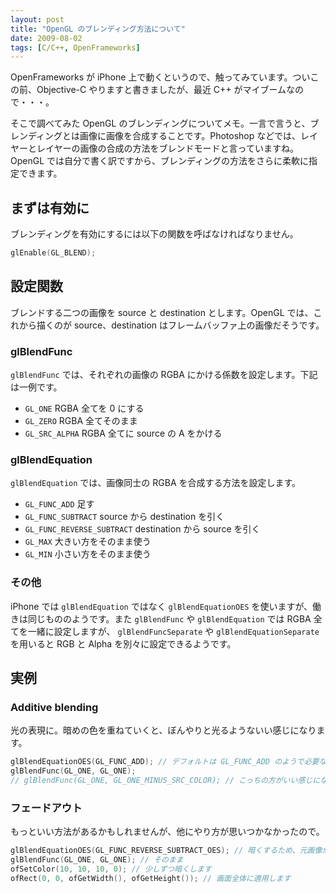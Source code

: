 ```yaml
---
layout: post
title: "OpenGL のブレンディング方法について"
date: 2009-08-02
tags: [C/C++, OpenFrameworks]
---
```


OpenFrameworks が iPhone 上で動くというので、触ってみています。ついこの前、Objective-C やりますと書きましたが、最近 C++ がマイブームなので・・・。

そこで調べてみた OpenGL のブレンディングについてメモ。一言で言うと、ブレンディングとは画像に画像を合成することです。Photoshop などでは、レイヤーとレイヤーの画像の合成の方法をブレンドモードと言っていますね。OpenGL では自分で書く訳ですから、ブレンディングの方法をさらに柔軟に指定できます。

## まずは有効に

ブレンディングを有効にするには以下の関数を呼ばなければなりません。

```cpp
glEnable(GL_BLEND);
```

## 設定関数

ブレンドする二つの画像を source と destination とします。OpenGL では、これから描くのが source、destination はフレームバッファ上の画像だそうです。

### glBlendFunc

`glBlendFunc` では、それぞれの画像の RGBA にかける係数を設定します。下記は一例です。

- `GL_ONE` RGBA 全てを 0 にする
- `GL_ZERO` RGBA 全てそのまま
- `GL_SRC_ALPHA` RGBA 全てに source の A をかける

### glBlendEquation

`glBlendEquation` では、画像同士の RGBA を合成する方法を設定します。

- `GL_FUNC_ADD` 足す
- `GL_FUNC_SUBTRACT` source から destination を引く
- `GL_FUNC_REVERSE_SUBTRACT` destination から source を引く
- `GL_MAX` 大きい方をそのまま使う
- `GL_MIN` 小さい方をそのまま使う

### その他

iPhone では `glBlendEquation` ではなく `glBlendEquationOES` を使いますが、働きは同じもののようです。また `glBlendFunc` や `glBlendEquation` では RGBA 全てを一緒に設定しますが、 `glBlendFuncSeparate` や `glBlendEquationSeparate` を用いると RGB と Alpha を別々に設定できるようです。

## 実例

### Additive blending

光の表現に。暗めの色を重ねていくと、ぼんやりと光るようないい感じになります。

```cpp
glBlendEquationOES(GL_FUNC_ADD); // デフォルトは GL_FUNC_ADD のようで必要ないかも
glBlendFunc(GL_ONE, GL_ONE);
// glBlendFunc(GL_ONE, GL_ONE_MINUS_SRC_COLOR); // こっちの方がいい感じになるとか・・・。
```

### フェードアウト

もっといい方法があるかもしれませんが、他にやり方が思いつかなかったので。

```cpp
glBlendEquationOES(GL_FUNC_REVERSE_SUBTRACT_OES); // 暗くするため、元画像から引く
glBlendFunc(GL_ONE, GL_ONE); // そのまま
ofSetColor(10, 10, 10, 0); // 少しずつ暗くします
ofRect(0, 0, ofGetWidth(), ofGetHeight()); // 画面全体に適用します
```
